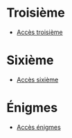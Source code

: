# Troisième 

- [Accès troisième](./3eme.md)

# Sixième

- [Accès sixième](./6eme.md)

# Énigmes

- [Accès énigmes](./enigmes.md)

